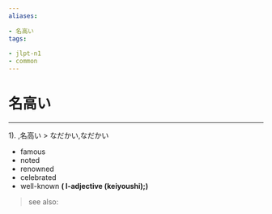 ```yaml
---
aliases:
    
- 名高い
tags:
    
- jlpt-n1
- common
---
```


# 名高い
---
1).
,名高い > なだかい,なだかい

- famous
- noted
- renowned
- celebrated
- well-known
**( I-adjective (keiyoushi);)**
> see also: 
            